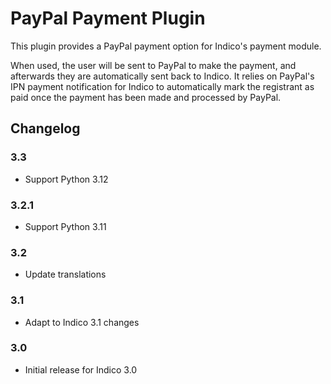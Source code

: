 # PayPal Payment Plugin

This plugin provides a PayPal payment option for Indico's payment module.

When used, the user will be sent to PayPal to make the payment, and afterwards
they are automatically sent back to Indico. It relies on PayPal's IPN payment
notification for Indico to automatically mark the registrant as paid once the
payment has been made and processed by PayPal.


## Changelog

### 3.3

- Support Python 3.12

### 3.2.1

- Support Python 3.11

### 3.2

- Update translations

### 3.1

- Adapt to Indico 3.1 changes

### 3.0

- Initial release for Indico 3.0
